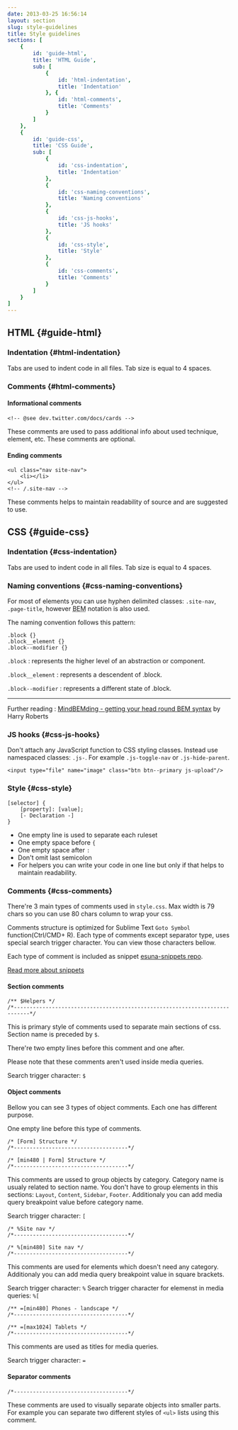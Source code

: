 ```yaml
---
date: 2013-03-25 16:56:14
layout: section
slug: style-guidelines
title: Style guidelines
sections: [
	{
		id: 'guide-html',
		title: 'HTML Guide',
		sub: [
			{
				id: 'html-indentation',
				title: 'Indentation'
			}, {
				id: 'html-comments',
				title: 'Comments'
			}
		]
	},
	{
		id: 'guide-css',
		title: 'CSS Guide',
		sub: [
			{
				id: 'css-indentation',
				title: 'Indentation'
			},
			{
				id: 'css-naming-conventions',
				title: 'Naming conventions'
			},
			{
				id: 'css-js-hooks',
				title: 'JS hooks'
			},
			{
				id: 'css-style',
				title: 'Style'
			},
			{
				id: 'css-comments',
				title: 'Comments'
			}
		]
	}
]
---
```


## HTML {#guide-html}

### Indentation {#html-indentation}

Tabs are used to indent code in all files. Tab size is equal to 4 spaces.

### Comments {#html-comments}

#### Informational comments

	<!-- @see dev.twitter.com/docs/cards -->

These comments are used to pass additional info about used technique, element, etc. These comments are optional.

#### Ending comments

	<ul class="nav site-nav">
		<li></li>
	</ul>
	<!-- /.site-nav -->

These comments helps to maintain readability of source and are suggested to use.

## CSS {#guide-css}

### Indentation {#css-indentation}

Tabs are used to indent code in all files. Tab size is equal to 4 spaces.

### Naming conventions {#css-naming-conventions}

For most of elements you can use hyphen delimited classes: `.site-nav`, `.page-title`, however <abbr title="Block, Element, Modifier">BEM</abbr> notation is also used.


The naming convention follows this pattern:

	.block {}
	.block__element {}
	.block--modifier {}

`.block`
: represents the higher level of an abstraction or component.

`.block__element`
: represents a descendent of .block.

`.block--modifier`
: represents a different state of .block.

<hr class="separator--subtle">

Further reading
: [MindBEMding - getting your head round BEM syntax](http://csswizardry.com/2013/01/mindbemding-getting-your-head-round-bem-syntax) by Harry Roberts

### JS hooks {#css-js-hooks}

Don't attach any JavaScript function to CSS styling classes. Instead use namespaced classes: `.js-`. For example `.js-toggle-nav` or `.js-hide-parent`.

	<input type="file" name="image" class="btn btn--primary js-upload"/>

### Style {#css-style}

	[selector] {
	    [property]: [value];
	    [- Declaration -]
	}

* One empty line is used to separate each ruleset
* One empty space before `{`
* One empty space after `:`
* Don't omit last semicolon
* For helpers you can write your code in one line but only if that helps to maintain readability.

### Comments {#css-comments}

There're 3 main types of comments used in `style.css`. Max width is 79 chars so you can use 80 chars column to wrap your css.

Comments structure is optimized for Sublime Text `Goto Symbol` function(Ctrl/CMD+ R). Each type of comments except separator type, uses special search trigger character. You can view those characters bellow.

Each type of comment is included as snippet <a href="http://github.com/Idered/esuna-snippets">esuna-snippets repo</a>.

<a href="#snippets">Read more about snippets</a>

#### Section comments

	/** $Helpers */
	/*---------------------------------------------------------------------------*/

This is primary style of comments used to separate main sections of css. Section name is preceded by `$`.

There're two empty lines before this comment and one after.

Please note that these comments aren't used inside media queries.

Search trigger character: `$`

#### Object comments

Bellow you can see 3 types of object comments. Each one has different purpose.

One empty line before this type of comments.

	/* [Form] Structure */
	/*------------------------------------*/

	/* [min480 | Form] Structure */
	/*------------------------------------*/

This comments are ussed to group objects by category. Category name is usualy related to section name. You don't have to group elements in this sections: `Layout`, `Content`, `Sidebar`, `Footer`. Additionaly you can add media query breakpoint value before category name.

Search trigger character: `[`

	/* %Site nav */
	/*------------------------------------*/

	/* %[min480] Site nav */
	/*------------------------------------*/

This comments are used for elements which doesn't need any category. Additionaly you can add media query breakpoint value in square brackets.

Search trigger character: `%`
Search trigger character for elemenst in media queries: `%[`

	/** =[min480] Phones - landscape */
	/*------------------------------------*/

	/** =[max1024] Tablets */
	/*------------------------------------*/

This comments are used as titles for media  queries.

Search trigger character: `=`

#### Separator comments


	/*------------------------------------*/

These comments are used to visually separate objects into smaller parts. For example you can separate two different styles of `<ul>` lists using this comment.
